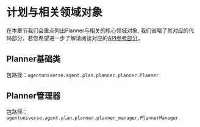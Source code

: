 # 计划与相关领域对象
在本章节我们会重点列出Planner与相关的核心领域对象, 我们省略了其对应的代码部分，若您希望进一步了解请阅读对应的[API参考部分](4_1_API参考.md)。

## Planner基础类
包路径：`agentuniverse.agent.plan.planner.planner.Planner`

## Planner管理器
包路径：`agentuniverse.agent.plan.planner.planner_manager.PlannerManager`